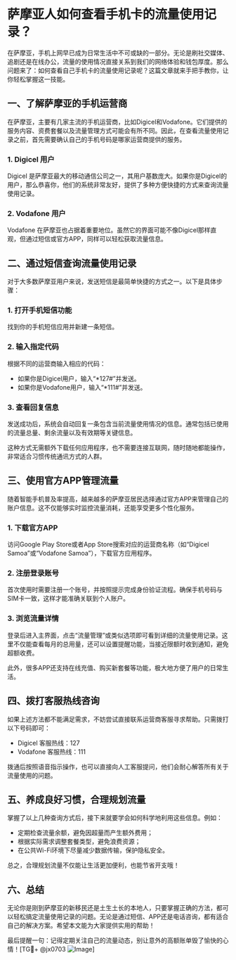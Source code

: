 # 萨摩亚人如何查看手机卡的流量使用记录？

在萨摩亚，手机上网早已成为日常生活中不可或缺的一部分。无论是刷社交媒体、追剧还是在线办公，流量的使用情况直接关系到我们的网络体验和钱包厚度。那么问题来了：如何查看自己手机卡的流量使用记录呢？这篇文章就来手把手教你，让你轻松掌握这一技能。

## 一、了解萨摩亚的手机运营商

在萨摩亚，主要有几家主流的手机运营商，比如Digicel和Vodafone。它们提供的服务内容、资费套餐以及流量管理方式可能会有所不同。因此，在查看流量使用记录之前，首先需要确认自己的手机号码是哪家运营商提供的服务。

### 1. Digicel 用户
Digicel 是萨摩亚最大的移动通信公司之一，其用户基数庞大。如果你是Digicel的用户，那么恭喜你，他们的系统非常友好，提供了多种方便快捷的方式来查询流量使用记录。

### 2. Vodafone 用户
Vodafone 在萨摩亚也占据着重要地位。虽然它的界面可能不像Digicel那样直观，但通过短信或官方APP，同样可以轻松获取流量信息。

## 二、通过短信查询流量使用记录

对于大多数萨摩亚用户来说，发送短信是最简单快捷的方式之一。以下是具体步骤：

### 1. 打开手机短信功能
找到你的手机短信应用并新建一条短信。

### 2. 输入指定代码
根据不同的运营商输入相应的代码：
- 如果你是Digicel用户，输入“*127#”并发送。
- 如果你是Vodafone用户，输入“*111#”并发送。

### 3. 查看回复信息
发送成功后，系统会自动回复一条包含当前流量使用情况的信息。通常包括已使用的流量总量、剩余流量以及有效期等关键信息。

这种方式无需额外下载任何应用程序，也不需要连接互联网，随时随地都能操作，非常适合习惯传统通讯方式的人群。

## 三、使用官方APP管理流量

随着智能手机普及率提高，越来越多的萨摩亚居民选择通过官方APP来管理自己的账户信息。这不仅能够实时监控流量消耗，还能享受更多个性化服务。

### 1. 下载官方APP
访问Google Play Store或者App Store搜索对应的运营商名称（如“Digicel Samoa”或“Vodafone Samoa”），下载官方应用程序。

### 2. 注册登录账号
首次使用时需要注册一个账号，并按照提示完成身份验证流程。确保手机号码与SIM卡一致，这样才能准确关联到个人账户。

### 3. 浏览流量详情
登录后进入主界面，点击“流量管理”或类似选项即可看到详细的流量使用记录。这里不仅能查看每月的总用量，还可以设置提醒功能，当接近限额时收到通知，避免超额收费。

此外，很多APP还支持在线充值、购买新套餐等功能，极大地方便了用户的日常生活。

## 四、拨打客服热线咨询

如果上述方法都不能满足需求，不妨尝试直接联系运营商客服寻求帮助。只需拨打以下号码即可：
- Digicel 客服热线：127
- Vodafone 客服热线：111

拨通后按照语音指示操作，也可以直接向人工客服提问，他们会耐心解答所有关于流量使用的问题。

## 五、养成良好习惯，合理规划流量

掌握了以上几种查询方式后，接下来就要学会如何科学地利用这些信息。例如：
- 定期检查流量余额，避免因超量而产生额外费用；
- 根据实际需求调整套餐类型，避免浪费资源；
- 在公共Wi-Fi环境下尽量减少数据传输，保护隐私安全。

总之，合理规划流量不仅能让生活更加便利，也能节省开支哦！

## 六、总结

无论你是刚到萨摩亚的新移民还是土生土长的本地人，只要掌握正确的方法，都可以轻松搞定流量使用记录的问题。无论是通过短信、APP还是电话咨询，都有适合自己的解决方案。希望本文能为大家提供实用的帮助！

最后提醒一句：记得定期关注自己的流量动态，别让意外的高额账单毁了愉快的心情！[TG💪+ @jx0703 ![Image](https://github.com/user-attachments/assets/dbca1d08-cadb-493c-b0ec-ad6f7a83f270)]